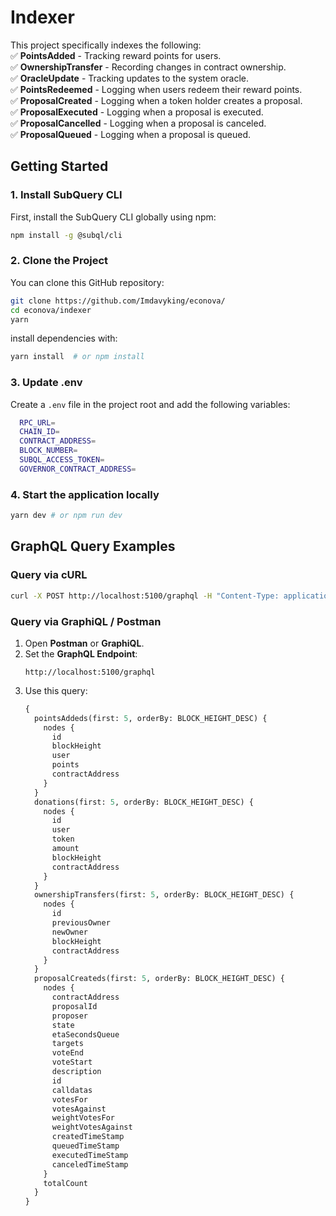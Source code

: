 # Indexer

This project specifically indexes the following:  
✅ **PointsAdded** - Tracking reward points for users.  
✅ **OwnershipTransfer** - Recording changes in contract ownership.  
✅ **OracleUpdate** - Tracking updates to the system oracle.  
✅ **PointsRedeemed** - Logging when users redeem their reward points.  
✅ **ProposalCreated** - Logging when a token holder creates a proposal.  
✅ **ProposalExecuted** - Logging when a proposal is executed.  
✅ **ProposalCancelled** - Logging when a proposal is canceled.  
✅ **ProposalQueued** - Logging when a proposal is queued.

## **Getting Started**

### **1. Install SubQuery CLI**

First, install the SubQuery CLI globally using npm:

```sh
npm install -g @subql/cli
```

### **2. Clone the Project**

You can clone this GitHub repository:

```sh
git clone https://github.com/Imdavyking/econova/
cd econova/indexer
yarn
```

install dependencies with:

```sh
yarn install  # or npm install
```

### **3. Update .env**

Create a `.env` file in the project root and add the following variables:

```bash
  RPC_URL=
  CHAIN_ID=
  CONTRACT_ADDRESS=
  BLOCK_NUMBER=
  SUBQL_ACCESS_TOKEN=
  GOVERNOR_CONTRACT_ADDRESS=
```

### **4. Start the application locally**

```sh
yarn dev # or npm run dev
```

## **GraphQL Query Examples**

### **Query via cURL**

```sh
curl -X POST http://localhost:5100/graphql -H "Content-Type: application/json" --data '{"query":"{ pointsAddeds(first: 5, orderBy: BLOCK_HEIGHT_DESC) { nodes { id blockHeight user points contractAddress } } donations(first: 5, orderBy: BLOCK_HEIGHT_DESC) { nodes { id user token amount blockHeight contractAddress } } ownershipTransfers(first: 5, orderBy: BLOCK_HEIGHT_DESC) { nodes { id previousOwner newOwner blockHeight contractAddress } } }"}'
```

### **Query via GraphiQL / Postman**

1. Open **Postman** or **GraphiQL**.
2. Set the **GraphQL Endpoint**:
   ```
   http://localhost:5100/graphql
   ```
3. Use this query:
   ```graphql
   {
     pointsAddeds(first: 5, orderBy: BLOCK_HEIGHT_DESC) {
       nodes {
         id
         blockHeight
         user
         points
         contractAddress
       }
     }
     donations(first: 5, orderBy: BLOCK_HEIGHT_DESC) {
       nodes {
         id
         user
         token
         amount
         blockHeight
         contractAddress
       }
     }
     ownershipTransfers(first: 5, orderBy: BLOCK_HEIGHT_DESC) {
       nodes {
         id
         previousOwner
         newOwner
         blockHeight
         contractAddress
       }
     }
     proposalCreateds(first: 5, orderBy: BLOCK_HEIGHT_DESC) {
       nodes {
         contractAddress
         proposalId
         proposer
         state
         etaSecondsQueue
         targets
         voteEnd
         voteStart
         description
         id
         calldatas
         votesFor
         votesAgainst
         weightVotesFor
         weightVotesAgainst
         createdTimeStamp
         queuedTimeStamp
         executedTimeStamp
         canceledTimeStamp
       }
       totalCount
     }
   }
   ```
